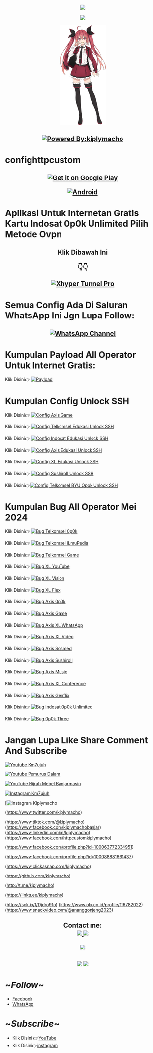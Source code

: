 <p align="center">
<img src="https://readme-typing-svg.herokuapp.com?color=%2336BCF7&center=true&vCenter=true&lines=Channel+YouTube+@km7ujuh" />
</p>

<p align="center">
<img src="https://readme-typing-svg.herokuapp.com?color=%2336BCF7&center=true&vCenter=true&lines=K+I+P+L+Y+M+A+C+H+O" />
</p>

<p align='center'><a href="https://api.daily.dev/get?r=fisabiliyusri"><img src="https://raw.githubusercontent.com/fisabiliyusri/.github/main/kotori2.png?r=82s" width="150" alt="Hayuk"/></a></p>

<h2 align="center">
 
[![Powered By:kiplymacho](https://img.shields.io/badge/PoweredBy:kiplymacho-7%2B-blue.svg?style=flat)](http://linktr.ee/kiplymacho)

# confighttpcustom
<h2 align="center">

<a href="https://play.google.com/store/apps/details?id=xyz.easypro.httpcustom">
<img alt="Get it on Google Play" src="https://play.google.com/intl/en_us/badges/images/generic/en_badge_web_generic.png" width="165" height="64" />
</a>

[![Android](https://img.shields.io/badge/Android-14-yellow.svg?style=flat)](https://developer.android.com/about/versions/14?hl=id)

# Aplikasi Untuk Internetan Gratis Kartu Indosat 0p0k Unlimited Pilih Metode Ovpn

<h2 align="center">

Klik Dibawah Ini

👇👇
 
[![Xhyper Tunnel Pro](https://img.shields.io/badge/XhyperTunnelPro-100-yellow.svg?style=flat)](https://sfile.mobi/7SMATlKVVem)
 
# Semua Config Ada Di Saluran WhatsApp Ini Jgn Lupa Follow:
<h2 align="center">
 
[![WhatsApp Channel](https://img.shields.io/badge/WhatsAppChannel-400%2B-yellow.svg?style=flat)](https://whatsapp.com/channel/0029VaaFkqtGU3BSf6gTnj2s)

# Kumpulan Payload All Operator Untuk Internet Gratis:
Klik Disini👉
[![Payload](https://img.shields.io/badge/Payload-7%2B-yellow.svg?style=flat)](https://sfile.mobi/80aBinxFscu)

# Kumpulan Config Unlock SSH

Klik Disini👉
[![Config Axis Game](https://img.shields.io/badge/ConfigAxisGame-7%2B-blue.svg?style=flat)](https://youtu.be/9TITdO2-UfU)

Klik Disini👉
[![Config Telkomsel Edukasi Unlock SSH](https://img.shields.io/badge/ConfigTelkomselEdukasiUnlockSSH-9%2B-blue.svg?style=flat)](https://youtu.be/OQJfKepO4hU)

Klik Disini👉
[![Config Indosat Edukasi Unlock SSH](https://img.shields.io/badge/ConfigIndosatEdukasiUnlockSSH-11%2B-blue.svg?style=flat)](https://youtu.be/HBC9i9z75QA)

Klik Disini👉
[![Config Axis Edukasi Unlock SSH](https://img.shields.io/badge/ConfigAxisEdukasiUnlockSSH-17%2B-blue.svg?style=flat)](https://youtu.be/d6chn5vTzZE)

Klik Disini👉
[![Config XL Edukasi Unlock SSH](https://img.shields.io/badge/ConfigXLEdukasiUnlockSSH-33%2B-blue.svg?style=flat)](https://youtu.be/ljJVO5bPtYg)

Klik Disini👉
[![Config Sushiroll Unlock SSH](https://img.shields.io/badge/ConfigSushirollUnlockSSH-15%2B-blue.svg?style=flat)](https://youtu.be/R-rBfhBbm1M)

Klik Disini👉[![Config Telkomsel BYU Opok Unlock SSH](https://img.shields.io/badge/ConfigTelkomselByuOpokUnlockSSH-9%2B-blue.svg?style=flat)](https://youtu.be/u8Y9cLIhTLs)

# Kumpulan Bug All Operator Mei 2024

Klik Disini👉
[![Bug Telkomsel 0p0k](https://img.shields.io/badge/BugTelkomsel0p0k-11%2B-yellow.svg?style=flat)](https://sfile.mobi/bsoBOcDQqs7)

Klik Disini👉
[![Bug Telkomsel iLmuPedia](https://img.shields.io/badge/BugTelkomseliLmuOedia-13%2B-yellow.svg?style=flat)](https://sfile.mobi/1zgwntqWziZ)

Klik Disini👉
[![Bug Telkomsel Game](https://img.shields.io/badge/BugTelkomselGame-17%2B-yellow.svg?style=flat)](https://sfile.mobi/aK4BrQxzTaX)

Klik Disini👉
[![Bug XL YouTube](https://img.shields.io/badge/BugXLYouTube-15%2B-yellow.svg?style=flat)](https://sfile.mobi/5CqyCF0fXqN)

Klik Disini👉
[![Bug XL Vision](https://img.shields.io/badge/BugXLVision-5%2B-yellow.svg?style=flat)](https://sfile.mobi/4MIyahZ5Uc9)

Klik Disini👉
[![Bug XL Flex](https://img.shields.io/badge/BugXLFlex-3%2B-yellow.svg?style=flat)](https://sfile.mobi/6zwz9Ox0EEE)

Klik Disini👉
[![Bug Axis 0p0k](https://img.shields.io/badge/BugAxis0p0k-5%2B-yellow.svg?style=flat)](https://sfile.mobi/9UmB4A4oiQD)

Klik Disini👉
[![Bug Axis Game](https://img.shields.io/badge/BugAxisGame-17%2B-yellow.svg?style=flat)](https://sfile.mobi/87yA4aWGEoD)

Klik Disini👉
[![Bug Axis XL WhatsApp](https://img.shields.io/badge/BugAxisXLWhatsApp-3%2B-yellow.svg?style=flat)](https://sfile.mobi/3tsxrXpcWsI)

Klik Disini👉
[![Bug Axis XL Video](https://img.shields.io/badge/BugAxisXLVideo-2%2B-yellow.svg?style=flat)](https://sfile.mobi/9FAASyeBgII)

Klik Disini👉
[![Bug Axis Sosmed](https://img.shields.io/badge/BugAxisSosmed-1%2B-yellow.svg?style=flat)](https://sfile.mobi/2oYwS8lXnqh)

Klik Disini👉
[![Bug Axis Sushiroll](https://img.shields.io/badge/BugAxisSushiroll-7%2B-yellow.svg?style=flat)](https://sfile.mobi/734zt7u8daF)

Klik Disini👉
[![Bug Axis Music](https://img.shields.io/badge/BugAxisMusic-3%2B-yellow.svg?style=flat)](https://sfile.mobi/aCGBqAl8S4r)

Klik Disini👉
[![Bug Axis XL Conference](https://img.shields.io/badge/BugAxisXLConference-1%2B-yellow.svg?style=flat)](https://sfile.mobi/7hQzAKqYHCw)

Klik Disini👉
[![Bug Axis Genflix](https://img.shields.io/badge/BugAxisGenflix-4%2B-yellow.svg?style=flat)](https://sfile.mobi/8tIAfSK5R6g)

Klik Disini👉
[![Bug Indosat 0p0k Unlimited](https://img.shields.io/badge/BugIndosat0p0kUnlimited-8%2B-yellow.svg?style=flat)](https://sfile.mobi/4qym6uHsreO)

Klik Disini👉
[![Bug 0p0k Three](https://img.shields.io/badge/Bug0p0kThree-3%2B-yellow.svg?style=flat)](https://sfile.mobi/7pezDASeycJ)

# Jangan Lupa Like Share Comment And Subscribe

[![Youtube Km7ujuh](https://img.shields.io/badge/YouTubeKm7ujuh-200%2B-yellow.svg?style=flat)](https://www.youtube.com/@km7ujuh)


[![Youtube Pemurus Dalam](https://img.shields.io/badge/YouTubePemurusDalam-7%2B-yellow.svg?style=flat)](https://www.youtube.com/@pemurusdalam)

[![YouTube Hijrah Mebel Banjarmasin](https://img.shields.io/badge/YouTubeHijrahMebelBanjarmasin-6%2B-yellow.svg?style=flat)](https://www.youtube.com/@hijrahmebelbanjarmasin)

[![Instagram Km7ujuh](https://img.shields.io/badge/InstagramKm7ujuh-200%2B-yellow.svg?style=flat)](https://www.instagram.com/km7ujuh)

[![Instagram Kiplymacho](https://www.instagram.com/kiplymacho)

(https://www.twitter.com/kiplymacho)
  
(https://www.tiktok.com/@kiplymacho)
  (https://www.facebook.com/kiplymachobanjar)
  (https://www.linkedin.com/in/kiplymacho)
  (https://www.facebook.com/httpcustomkiplymacho)
  
(https://www.facebook.com/profile.php?id=100063772334951)

(https://www.facebook.com/profile.php?id=100088881661437)
  
(https://www.clickasnap.com/kiplymacho)
  
(https://github.com/kiplymacho)

(http://t.me/kiplymacho)
  
(https://linktr.ee/kiplymacho)
  
(https://sck.io/f/Djdro91o)
  (https://www.olx.co.id/profile/116782022)
  (https://www.snackvideo.com/@ananggonjeng2023)

</p>
<div height='45' align="center">
<h2>Contact me: <br>
<a href="https://github.com/kiplymacho"> <img src="https://cdn.jsdelivr.net/npm/simple-icons@3.0.1/icons/github.svg" height='50'> </a>
<a href="https://facebook.com/kiplymachobanjar"> <img src="https://cdn.jsdelivr.net/npm/simple-icons@3.0.1/icons/facebook.svg" height='50'> </a>

<a href="https://paypal.me/kiplymacho"> <img src="https://cdn.trakteer.id/images/embed/trbtn-red-6.png" height='50'> </a>
</h2>
</div>
<h2 align="center">
<img height=150 src="https://github-readme-stats.vercel.app/api/top-langs/?username=kiplymacho&layout=compact&theme=dark">
<img height=150 src="https://github-readme-stats.vercel.app/api?username=kiplymacho&count_private=true&show_icons=true&theme=dark">
<h2 align="center">

# ~_Follow_~
- [Facebook](https://www.facebook.com/httpcustomkiplymacho/)
- [WhatsApp](https://wa.me/6285751032225)

# ~_Subscribe_~
- Klik Disini 👉[YouTube](https://www.youtube.com/@km7ujuh)
- Klik Disini👉[instagram](https://instagram.com/kiplymacho)
